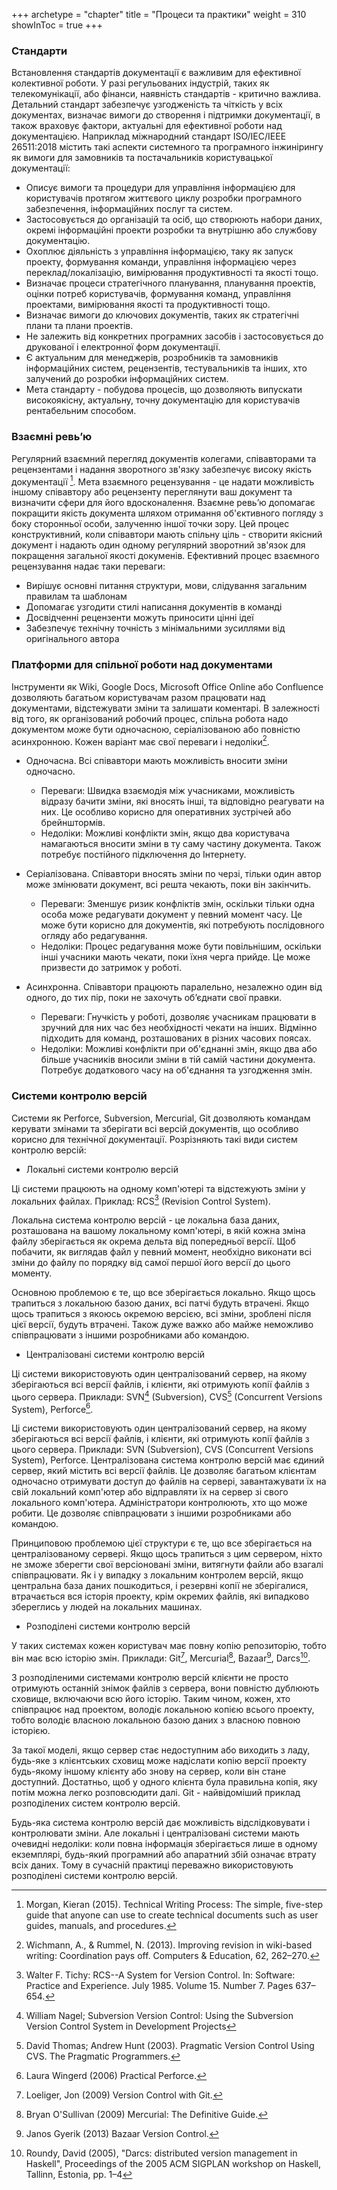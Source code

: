+++
archetype = "chapter"
title = "Процеси та практики"
weight = 310
showInToc = true
+++

### Стандарти 
Встановлення стандартів документації є важливим для ефективної колективної роботи.
У разі регульованих індустрій, таких як телекомунікації, або фінанси, наявність стандартів - критично важлива.
Детальний стандарт забезпечує узгодженість та чіткість у всіх документах, визначає вимоги до створення і підтримки документації, в також враховує фактори, актуальні для ефективної роботи над документацією.
Наприклад міжнародний стандарт ISO/IEC/IEEE 26511:2018 містить такі аспекти системного та програмного інжинірингу як вимоги для замовників та постачальників користувацької документації:
* Описує вимоги та процедури для управління інформацією для користувачів протягом життєвого циклу розробки програмного забезпечення, інформаційних послуг та систем.
* Застосовується до організацій та осіб, що створюють набори даних, окремі інформаційні проекти розробки та внутрішню або службову документацію.
* Охоплює діяльність з управління інформацією, таку як запуск проекту, формування команди, управління інформацією через переклад/локалізацію, вимірювання продуктивності та якості тощо.
* Визначає процеси стратегічного планування, планування проектів, оцінки потреб користувачів, формування команд, управління проектами, вимірювання якості та продуктивності тощо.
* Визначає вимоги до ключових документів, таких як стратегічні плани та плани проектів.
* Не залежить від конкретних програмних засобів і застосовується до друкованої і електронної форм документації.
* Є актуальним для менеджерів, розробників та замовників інформаційних систем, рецензентів, тестувальників та інших, хто залучений до розробки інформаційних систем.
* Мета стандарту - побудова процесів, що дозволяють випускати високоякісну, актуальну, точну документацію для користувачів рентабельним способом.

### Взаємні ревьʼю
Регулярний взаємний перегляд документів колегами, співавторами та рецензентами і надання зворотного зв'язку забезпечує високу якість документації [^1].
Мета взаємного рецензування - це надати можливість іншому співавтору або рецензенту переглянути ваш документ та визначити сфери для його вдосконалення.
Взаємне ревьʼю допомагає покращити якість документа шляхом отримання об'єктивного погляду з боку сторонньої особи, залученню іншої точки зору.
Цей процес конструктивний, коли співавтори мають спільну ціль - створити якісний документ і надають один одному регулярний зворотний зв'язок для покращення загальної якості докуменів.
Ефективний процес взаємного рецензування надає таки переваги:
* Вирішує основні питання структури, мови, слідування загальним правилам та шаблонам
* Допомагає узгодити стилі написання документів в команді
* Досвідченні рецензенти можуть приносити цінні ідеї
* Забезпечує технічну точність з мінімальними зусиллями від оригінального автора


### Платформи для спільної роботи над документами 
Інструменти як Wiki, Google Docs, Microsoft Office Online або Confluence дозволяють багатьом користувачам разом працювати над документами, відстежувати зміни та залишати коментарі.  В залежності від того, як організований робочий процес, спільна робота надо документом може бути одночасною, серіалізованою або повністю асинхронною. Кожен варіант має свої переваги і недоліки[^1a].

* Одночасна. Всі співавтори мають можливість вносити зміни одночасно.
    * Переваги: Швидка взаємодія між учасниками, можливість відразу бачити зміни, які вносять інші, та відповідно реагувати на них. Це особливо корисно для оперативних зустрічей або брейнштормів.
    * Недоліки: Можливі конфлікти змін, якщо два користувача намагаються вносити зміни в ту саму частину документа. Також потребує постійного підключення до Інтернету.

* Серіалізована. Співавтори вносять зміни по черзі, тільки один автор може змінювати документ, всі решта чекають, поки він закінчить.
    * Переваги: Зменшує ризик конфліктів змін, оскільки тільки одна особа може редагувати документ у певний момент часу. Це може бути корисно для документів, які потребують послідовного огляду або редагування.
    * Недоліки: Процес редагування може бути повільнішим, оскільки інші учасники мають чекати, поки їхня черга прийде. Це може призвести до затримок у роботі.

* Асинхронна. Співавтори працюють паралельно, незалежно один від одного, до тих пір, поки не захочуть обʼєднати свої правки.
     * Переваги: Гнучкість у роботі, дозволяє учасникам працювати в зручний для них час без необхідності чекати на інших. Відмінно підходить для команд, розташованих в різних часових поясах.
    * Недоліки: Можливі конфлікти при об'єднанні змін, якщо два або більше учасників вносили зміни в тій самій частини документа. Потребує додаткового часу на об'єднання та узгодження змін.

### Системи контролю версій
Системи як Perforce, Subversion, Mercurial, Git дозволяють командам керувати змінами та зберігати всі версій документів, що особливо корисно для технічної документації. Розрізняють такі види систем контролю версій:

* Локальні системи контролю версій

Ці системи працюють на одному комп'ютері та відстежують зміни у локальних файлах.
Приклад: RCS[^2] (Revision Control System).

Локальна система контролю версій - це локальна база даних, розташована на вашому локальному комп'ютері, в якій кожна зміна файлу зберігається як окрема дельта від попередньої версії.
 Щоб побачити, як виглядав файл у певний момент, необхідно виконати всі зміни до файлу по порядку від самої першої його версії до цього моменту.

Основною проблемою є те, що все зберігається локально.
Якщо щось трапиться з локальною базою даних, всі патчі будуть втрачені.
Якщо щось трапиться з якоюсь окремою версією, всі зміни, зроблені після цієї версії, будуть втрачені.
Також дуже важко або майже неможливо співпрацювати з іншими розробниками або командою.


* Централізовані системи контролю версій

Ці системи використовують один централізований сервер, на якому зберігаються всі версії файлів, і клієнти, які отримують копії файлів з цього сервера.
Приклади: SVN[^3] (Subversion), CVS[^4] (Concurrent Versions System), Perforce[^5].

Ці системи використовують один централізований сервер, на якому зберігаються всі версії файлів, і клієнти, які отримують копії файлів з цього сервера.
 Приклади: SVN (Subversion), CVS (Concurrent Versions System), Perforce.
 Централізована система контролю версій має єдиний сервер, який містить всі версії файлів.
 Це дозволяє багатьом клієнтам одночасно отримувати доступ до файлів на сервері, завантажувати їх на свій локальний комп'ютер або відправляти їх на сервер зі свого локального комп'ютера.
 Адміністратори контролюють, хто що може робити.
 Це дозволяє співпрацювати з іншими розробниками або командою.

Принциповою проблемою цієї структури є те, що все зберігається на централізованому сервері.
 Якщо щось трапиться з цим сервером, ніхто не зможе зберегти свої версіоновані зміни, витягнути файли або взагалі співпрацювати.
 Як і у випадку з локальним контролем версій, якщо центральна база даних пошкодиться, і резервні копії не зберігалися, втрачається вся історія проекту, крім окремих файлів, які випадково збереглись у людей на локальних машинах.


* Розподілені системи контролю версій

У таких системах кожен користувач має повну копію репозиторію, тобто він має всю історію змін.
Приклади: Git[^6], Mercurial[^7], Bazaar[^8], Darcs[^9].
  
З розподіленими системами контролю версій клієнти не просто отримують останній знімок файлів з сервера, вони повністю дублюють сховище, включаючи всю його історію.
Таким чином, кожен, хто співпрацює над проектом, володіє локальною копією всього проекту, тобто володіє власною локальною базою даних з власною повною історією.
  
За такої моделі, якщо сервер стає недоступним або виходить з ладу, будь-яке з клієнтських сховищ може надіслати копію версії проекту будь-якому іншому клієнту або знову на сервер, коли він стане доступний.
Достатньо, щоб у одного клієнта була правильна копія, яку потім можна легко розповсюдити далі.
Git - найвідоміший приклад розподілених систем контролю версій.
  

Будь-яка система контролю версій дає можливість відслідковувати і контролювати зміни.
Але локальні і централізовані системи мають очевидні недоліки: коли повна інформація зберігається лише в одному екземплярі, будь-який програмний або апаратний збій означає втрату всіх даних.
Тому в сучасній практиці переважно використовують розподілені системи контролю версій.

[^1]: Morgan, Kieran (2015). Technical Writing Process: The simple, five-step guide that anyone can use to create technical documents such as user guides, manuals, and procedures.
[^1a]: Wichmann, A., & Rummel, N. (2013). Improving revision in wiki-based writing: Coordination pays off. Computers & Education, 62, 262–270.
[^2]: Walter F. Tichy: RCS--A System for Version Control. In: Software: Practice and Experience. July 1985. Volume 15. Number 7. Pages 637–654.
[^3]: William Nagel; Subversion Version Control: Using the Subversion Version Control System in Development Projects
[^4]: David Thomas; Andrew Hunt (2003). Pragmatic Version Control Using CVS. The Pragmatic Programmers.
[^5]: Laura Wingerd (2006) Practical Perforce.
[^6]: Loeliger, Jon (2009) Version Control with Git.
[^7]: Bryan O'Sullivan (2009) Mercurial: The Definitive Guide.
[^8]: Janos Gyerik (2013) Bazaar Version Control.
[^9]: Roundy, David (2005), "Darcs: distributed version management in Haskell", Proceedings of the 2005 ACM SIGPLAN workshop on Haskell, Tallinn, Estonia, pp. 1–4
